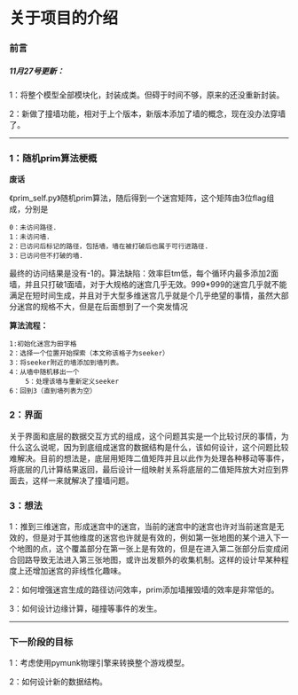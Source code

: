 # 关于项目的介绍
### 前言

##### 11月27号更新：

1：将整个模型全部模块化，封装成类。但碍于时间不够，原来的还没重新封装。

2：新做了撞墙功能，相对于上个版本，新版本添加了墙的概念，现在没办法穿墙了。

***

### 1：随机prim算法梗概
**废话**

《prim_self.py》随机prim算法，随后得到一个迷宫矩阵，这个矩阵由3位flag组成，分别是
    
    0：未访问路径.
    1：未访问墙.
    2：已访问后标记的路径，包括墙，墙在被打破后也属于可行进路径.
    3：已访问但不打破的墙.
最终的访问结果是没有-1的。算法缺陷：效率巨tm低，每个循环内最多添加2面墙，并且只打破1面墙，对于大规格的迷宫几乎无效。999*999的迷宫几乎就不能满足在短时间生成，并且对于大型多维迷宫几乎就是个几乎绝望的事情，虽然大部分迷宫的规格不大，但是在后面想到了一个突发情况

**算法流程：**

    1:初始化迷宫为田字格
    2：选择一个位置开始探索（本文称该格子为seeker）
    3：将seeker附近的墙添加到墙列表。
    4：从墙中随机移出一个
        5：处理该墙与重新定义seeker
    6：回到3（直到墙列表为空）
   
### 2：界面
关于界面和底层的数据交互方式的组成，这个问题其实是一个比较讨厌的事情，为什么这么说呢，因为到底组成迷宫的数据结构是什么，该如何设计，这个问题比较难解决。目前的想法是，底层用矩阵二值矩阵并且以此作为处理各种移动等事件，将底层的几计算结果返回，最后设计一组映射关系将底层的二值矩阵放大对应到界面去，这样一来就解决了撞墙问题。

    
### 3：想法

1：推到三维迷宫，形成迷宫中的迷宫，当前的迷宫中的迷宫也许对当前迷宫是无效的，但是对于其他维度的迷宫也许就是有效的，例如第一张地图的某个进入下一个地图的点，这个覆盖部分在第一张上是有效的，但是在进入第二张部分后变成闭合回路导致无法进入第三张地图，或许出发额外的收集机制。这样的设计早某种程度上还增加迷宫的非线性化趣味。

2：如何增强迷宫生成的路径访问效率，prim添加墙摧毁墙的效率是非常低的。

3：如何设计边缘计算，碰撞等事件的发生。

***

### 下一阶段的目标

1：考虑使用pymunk物理引擎来转换整个游戏模型。

2：如何设计新的数据结构。

